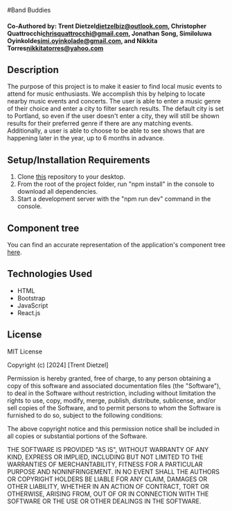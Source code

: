 #Band Buddies

#### Co-Authored by: Trent Dietzel<dietzelbiz@outlook.com>, Christopher Quattrocchi<chrisquattrocchi@gmail.com>, Jonathan Song<email>, Similoluwa Oyinkolde<simi.oyinkolade@gmail.com>, and Nikkita Torres<nikkitatorres@yahoo.com>

## Description

The purpose of this project is to make it easier to find local music events to attend for music enthusiasts. We accomplish this by helping to locate nearby music events and concerts. The user is able to enter a music genre of their choice and enter a city to filter search results. The default city is set to Portland, so even if the user doesn't enter a city, they will still be shown results for their preferred genre if there are any matching events. Additionally, a user is able to choose to be able to see shows that are happening later in the year, up to 6 months in advance.

## Setup/Installation Requirements

1. Clone [this](https://github.com/tdietzel/Band_Buddies) repository to your desktop.
2. From the root of the project folder, run "npm install" in the console to download all dependencies.
3. Start a development server with the "npm run dev" command in the console.

## Component tree

You can find an accurate representation of the application's component tree [here](https://app.diagrams.net/#G1Nl0_2Hgo9IDoYa-Fsq4wodB4OahgLzAd).

## Technologies Used

* HTML
* Bootstrap
* JavaScript
* React.js

## License
MIT License

Copyright (c) [2024] [Trent Dietzel]

Permission is hereby granted, free of charge, to any person obtaining a copy of this software and associated documentation files (the "Software"), to deal in the Software without restriction, including without limitation the rights to use, copy, modify, merge, publish, distribute, sublicense, and/or sell copies of the Software, and to permit persons to whom the Software is furnished to do so, subject to the following conditions:

The above copyright notice and this permission notice shall be included in all copies or substantial portions of the Software.

THE SOFTWARE IS PROVIDED "AS IS", WITHOUT WARRANTY OF ANY KIND, EXPRESS OR
IMPLIED, INCLUDING BUT NOT LIMITED TO THE WARRANTIES OF MERCHANTABILITY,
FITNESS FOR A PARTICULAR PURPOSE AND NONINFRINGEMENT. IN NO EVENT SHALL THE AUTHORS OR COPYRIGHT HOLDERS BE LIABLE FOR ANY CLAIM, DAMAGES OR OTHER
LIABILITY, WHETHER IN AN ACTION OF CONTRACT, TORT OR OTHERWISE, ARISING FROM, OUT OF OR IN CONNECTION WITH THE SOFTWARE OR THE USE OR OTHER DEALINGS IN THE SOFTWARE.
